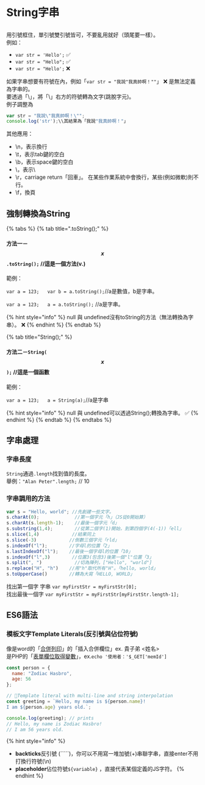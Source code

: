 # String字串

## 

用引號框住，單引號雙引號皆可，不要亂用就好（頭尾要一樣）。  
例如：

* `var str = 'Hello';` ✅ 
* `var str = "Hello";` ✅ 
* `var str = "Hello';` ❌ 

如果字串想要有符號在內，例如「`var str = "我說"我真帥啊！""`」 ❌ 是無法定義為字串的。  
要透過「\」，將「\」右方的符號轉為文字\(跳脫字元\)。  
例子調整為 

```javascript
var str = "我說\"我真帥啊！\""; 
console.log('str');\\其結果為「我說"我真帥啊！"」
```

其他應用：

* \n，表示換行
* \t，表示tab鍵的空白
* \b，表示space鍵的空白
* \\，表示\
* \r，carriage return「回車」。 在某些作業系統中會換行，某些\(例如微軟\)則不行。
* \f，換頁

## 強制轉換為String

{% tabs %}
{% tab title=".toString\(\);" %}
#### 方法一－$$x$$**`.toString();`**  //這是一個方法\(v.\)

範例：

`var a = 123;  
var b = a.toString();`//a是數值，b是字串。

`var a = 123;  
a = a.toString();` //a是字串。

{% hint style="info" %}
null 與 undefined沒有toString的方法（無法轉換為字串）。 ❌ 
{% endhint %}
{% endtab %}

{% tab title="String\(\);" %}
#### 方法二－`String(`$$x$$`);` //這是一個函數

範例：

`var a = 123;  
a = String(a);`//a是字串

{% hint style="info" %}
null 與 undefined可以透過String\(\);轉換為字串。 ✅ 
{% endhint %}
{% endtab %}
{% endtabs %}

## 字串處理

### 字串長度

 `String`通過`.length`找到值的長度。  
舉例：`"Alan Peter".length;` // 10

### 字串調用的**方法**

```javascript
var s = "Hello, world"; //先創建一些文字。
s.charAt(0);             //第一個字元「h」（JS從0開始算）
s.charAt(s.length-1);    //最後一個字元「d」
s.substring(1,4);        //從第二個字(1)開始，到第四個字(4(-1))「ell」
s.slice(1,4)            //結果同上
s.slice(-3)            //倒數三個字元「rld」
s.indexOf("l");        //字母l的位置「2」
s.lastIndexOf("l");    //最後一個字母l的位置「10」
s.indexOf("l",3)        //位置3(包含3)後第一個"l"位置「3」
s.split(", ")            //切為陣列，["Hello", "world"]
s.replace("H", "h")    //用"h"取代所有"H"。「hello, world」
s.toUpperCase()        //轉為大寫「HELLO, WORLD」
```

找出第一個字 字串 `var myFirstStr = myFirstStr[0];`  
找出最後一個字 `var myFirstStr = myFirstStr[myFirstStr.length-1];`  


## ES6語法

### 模板文字Template Literals\(反引號與佔位符號\)

像是word的「[合併列印](https://www.managertoday.com.tw/articles/view/52854)」的「插入合併欄位」ex. 貴子弟 &lt;姓名&gt;  
是PHP的「[表單欄位取得變數](https://memoru86.gitbook.io/front-end-note/php/ji-ben-zhi-hang-yu-jian-jie#biao-chan-lan-wei-bian-shu-qu-de)」，ex.`echo '使用者：'$_GET['memId']`

```javascript
const person = {
  name: "Zodiac Hasbro",
  age: 56
};

// 🔸Template literal with multi-line and string interpolation
const greeting = `Hello, my name is ${person.name}!
I am ${person.age} years old.`;

console.log(greeting); // prints
// Hello, my name is Zodiac Hasbro!
// I am 56 years old.
```

{% hint style="info" %}
* **backticks**反引號 \(`````\)，你可以不用寫一堆加號\(+\)串聯字串，直接enter不用打換行符號\(\n\)
* **placeholder**佔位符號`${variable}` ，直接代表某個定義的JS字符。
{% endhint %}





## 

## 


